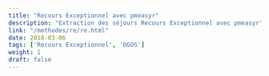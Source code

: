 ```yaml
---
title: "Recours Exceptionnel avec pmeasyr"
description: "Extraction des séjours Recours Exceptionnel avec pmeasyr"
link: "/methodes/re/re.html"
date: 2018-03-06
tags: ['Recours Exceptionnel', 'DGOS']
weight: 1
draft: false
---
```


